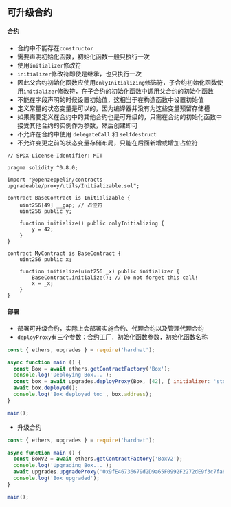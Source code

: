 <!--
 * @Descripttion: 
 * @Author: lizhengxing
 * @Date: 2022-11-16 08:53:48
 * @LastEditTime: 2022-11-16 09:30:15
-->
## 可升级合约

#### 合约

- 合约中不能存在`constructor`
- 需要声明初始化函数，初始化函数一般只执行一次
- 使用`initializer`修改符
- `initializer`修改符即使是继承，也只执行一次
- 因此父合约初始化函数应使用`onlyInitializing`修饰符，子合约初始化函数使用`initializer`修改符，在子合约的初始化函数中调用父合约的初始化函数
- 不能在字段声明的时候设置初始值，这相当于在构造函数中设置初始值
- 定义常量的状态变量是可以的，因为编译器并没有为这些变量预留存储槽
- 如果需要定义在合约中的其他合约也是可升级的，只需在合约的初始化函数中接受其他合约的实例作为参数，然后创建即可
- 不允许在合约中使用 `delegateCall` 和 `selfdestruct`
- 不允许变更之前的状态变量存储布局，只能在后面新增或增加占位符

```solidity
// SPDX-License-Identifier: MIT

pragma solidity ^0.8.0;

import "@openzeppelin/contracts-upgradeable/proxy/utils/Initializable.sol";

contract BaseContract is Initializable {
    uint256[49] __gap; // 占位符
    uint256 public y;

    function initialize() public onlyInitializing {
        y = 42;
    }
}

contract MyContract is BaseContract {
    uint256 public x;

    function initialize(uint256 _x) public initializer {
        BaseContract.initialize(); // Do not forget this call!
        x = _x;
    }
}
```

#### 部署

- 部署可升级合约，实际上会部署实施合约、代理合约以及管理代理合约
- `deployProxy`有三个参数：合约工厂，初始化函数参数，初始化函数名称

```js
const { ethers, upgrades } = require('hardhat');

async function main () {
  const Box = await ethers.getContractFactory('Box');
  console.log('Deploying Box...');
  const box = await upgrades.deployProxy(Box, [42], { initializer: 'store' });
  await box.deployed();
  console.log('Box deployed to:', box.address);
}

main();
```

- 升级合约

```js
const { ethers, upgrades } = require('hardhat');

async function main () {
  const BoxV2 = await ethers.getContractFactory('BoxV2');
  console.log('Upgrading Box...');
  await upgrades.upgradeProxy('0x9fE46736679d2D9a65F0992F2272dE9f3c7fa6e0', BoxV2);
  console.log('Box upgraded');
}

main();
```